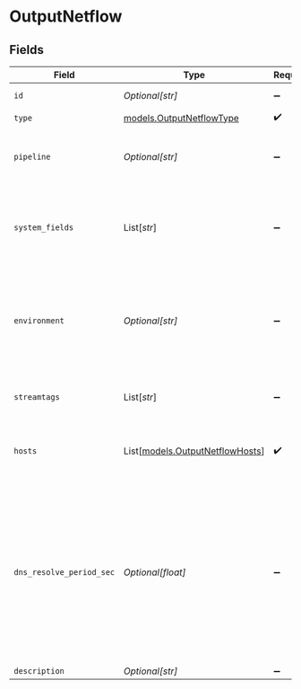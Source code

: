 # OutputNetflow


## Fields

| Field                                                                                                                                                                         | Type                                                                                                                                                                          | Required                                                                                                                                                                      | Description                                                                                                                                                                   |
| ----------------------------------------------------------------------------------------------------------------------------------------------------------------------------- | ----------------------------------------------------------------------------------------------------------------------------------------------------------------------------- | ----------------------------------------------------------------------------------------------------------------------------------------------------------------------------- | ----------------------------------------------------------------------------------------------------------------------------------------------------------------------------- |
| `id`                                                                                                                                                                          | *Optional[str]*                                                                                                                                                               | :heavy_minus_sign:                                                                                                                                                            | Unique ID for this output                                                                                                                                                     |
| `type`                                                                                                                                                                        | [models.OutputNetflowType](../models/outputnetflowtype.md)                                                                                                                    | :heavy_check_mark:                                                                                                                                                            | N/A                                                                                                                                                                           |
| `pipeline`                                                                                                                                                                    | *Optional[str]*                                                                                                                                                               | :heavy_minus_sign:                                                                                                                                                            | Pipeline to process data before sending out to this output                                                                                                                    |
| `system_fields`                                                                                                                                                               | List[*str*]                                                                                                                                                                   | :heavy_minus_sign:                                                                                                                                                            | Fields to automatically add to events, such as cribl_pipe. Supports wildcards.                                                                                                |
| `environment`                                                                                                                                                                 | *Optional[str]*                                                                                                                                                               | :heavy_minus_sign:                                                                                                                                                            | Optionally, enable this config only on a specified Git branch. If empty, will be enabled everywhere.                                                                          |
| `streamtags`                                                                                                                                                                  | List[*str*]                                                                                                                                                                   | :heavy_minus_sign:                                                                                                                                                            | Tags for filtering and grouping in @{product}                                                                                                                                 |
| `hosts`                                                                                                                                                                       | List[[models.OutputNetflowHosts](../models/outputnetflowhosts.md)]                                                                                                            | :heavy_check_mark:                                                                                                                                                            | One or more NetFlow destinations to forward events to                                                                                                                         |
| `dns_resolve_period_sec`                                                                                                                                                      | *Optional[float]*                                                                                                                                                             | :heavy_minus_sign:                                                                                                                                                            | How often to resolve the destination hostname to an IP address. Ignored if all destinations are IP addresses. A value of 0 means every datagram sent will incur a DNS lookup. |
| `description`                                                                                                                                                                 | *Optional[str]*                                                                                                                                                               | :heavy_minus_sign:                                                                                                                                                            | N/A                                                                                                                                                                           |